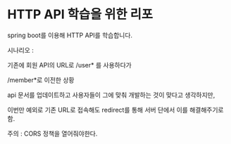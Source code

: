 # HTTP API 학습을 위한 리포
spring boot를 이용해 HTTP API를 학습합니다.


시나리오 :

기존에 회원 API의 URL로 /user* 를 사용하다가

/member*로 이전한 상황

api 문서를 업데이트하고 사용자들이 그에 맞춰 개발하는 것이 맞다고 생각하지만,

이번만 예외로 기존 URL로 접속해도 redirect를 통해 서버 단에서 이를 해결해주기로 함.

주의 : CORS 정책을 열어줘야한다.
